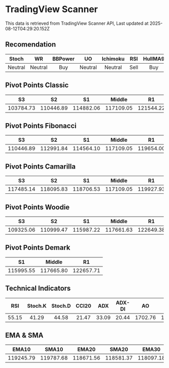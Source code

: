 # TradingView Scanner
This data is retrieved from TradingView Scanner API, Last updated at 2025-08-12T04:29:20.152Z

## Recomendation
| Stoch | WR | BBPower | UO | Ichimoku | RSI | HullMA9 |
| :---: | :---: | :---: | :---: | :---: | :---: | :---: |
| Neutral | Neutral | Buy | Neutral | Neutral | Sell | Buy |

## Pivot Points Classic
| S3 | S2 | S1 | Middle | R1 | R2 | R3 |
| :---: | :---: | :---: | :---: | :---: | :---: | :---: |
| 103784.73 | 110446.89 | 114882.06 | 117109.05 | 121544.22 | 123771.21 | 130433.37 |

## Pivot Points Fibonacci
| S3 | S2 | S1 | Middle | R1 | R2 | R3 |
| :---: | :---: | :---: | :---: | :---: | :---: | :---: |
| 110446.89 | 112991.84 | 114564.10 | 117109.05 | 119654.00 | 121226.26 | 123771.21 |

## Pivot Points Camarilla
| S3 | S2 | S1 | Middle | R1 | R2 | R3 |
| :---: | :---: | :---: | :---: | :---: | :---: | :---: |
| 117485.14 | 118095.83 | 118706.53 | 117109.05 | 119927.93 | 120538.63 | 121149.32 |

## Pivot Points Woodie
| S3 | S2 | S1 | Middle | R1 | R2 | R3 |
| :---: | :---: | :---: | :---: | :---: | :---: | :---: |
| 109325.06 | 110999.47 | 115987.22 | 117661.63 | 122649.38 | 124323.79 | 129311.54 |

## Pivot Points Demark
| S1 | Middle | R1 |
| :---: | :---: | :---: |
| 115995.55 | 117665.80 | 122657.71 |

## Technical Indicators
| RSI | Stoch.K | Stoch.D | CCI20 | ADX | ADX-DI | AO | Mom | MACD | MACD | W.R | HullMA9 |
| :---: | :---: | :---: | :---: | :---: | :---: | :---: | :---: | :---: | :---: | :---: | :---: |
| 55.15 | 41.29 | 44.58 | 21.47 | 33.09 | 20.44 | 1702.76 | 175.26 | 848.86 | 992.33 | -56.71 | 118379.35 |

## EMA & SMA
| EMA10 | SMA10 | EMA20 | SMA20 | EMA30 | SMA30 | EMA50 | SMA50 | EMA100 | SMA100 | EMA200 | SMA200 |
| :---: | :---: | :---: | :---: | :---: | :---: | :---: | :---: | :---: | :---: | :---: | :---: |
| 119245.79 | 119787.68 | 118671.56 | 118581.37 | 118097.18 | 117993.91 | 117398.76 | 116578.82 | 116813.68 | 116603.36 | 115624.64 | 117244.95 |